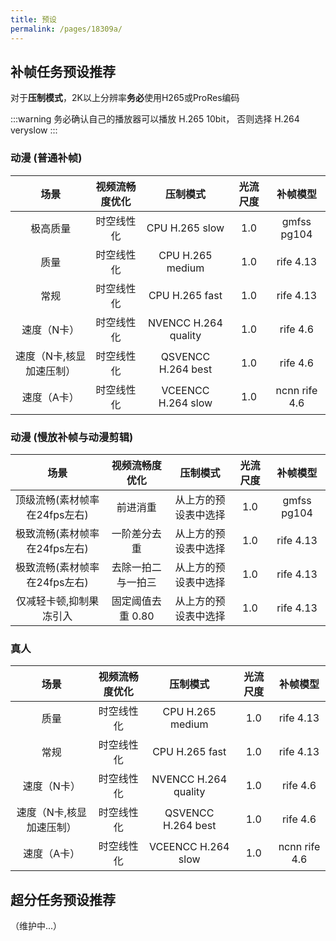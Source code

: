 ```yaml
---
title: 预设
permalink: /pages/18309a/
---
```


## 补帧任务预设推荐

对于**压制模式**，2K以上分辨率**务必**使用H265或ProRes编码

:::warning
务必确认自己的播放器可以播放 H.265 10bit，
否则选择 H.264 veryslow
:::

### 动漫 (普通补帧)

| 场景           | 视频流畅度优化     | 压制模式          | 光流尺度  | 补帧模型 |
| :---: | :---: | :---: | :---: | :---: |
| 极高质量             | 时空线性化  | CPU H.265 slow  |  1.0  | gmfss pg104 |
| 质量                 | 时空线性化  | CPU H.265 medium  |  1.0  | rife 4.13 |
| 常规                 | 时空线性化  | CPU H.265 fast   |  1.0  | rife 4.13 |
| 速度（N卡）           | 时空线性化  | NVENCC H.264 quality |  1.0  | rife 4.6 |
| 速度（N卡,核显加速压制）| 时空线性化 | QSVENCC H.264 best |  1.0 | rife 4.6 |
| 速度（A卡）            | 时空线性化 | VCEENCC H.264 slow |  1.0 | ncnn rife 4.6 |

### 动漫 (慢放补帧与动漫剪辑)

| 场景           | 视频流畅度优化     | 压制模式          | 光流尺度  | 补帧模型 |
| :---: | :---: | :---: | :---: | :---: |
| 顶级流畅(素材帧率在24fps左右)   | 前进消重  | 从上方的预设表中选择  |  1.0  | gmfss pg104 |
| 极致流畅(素材帧率在24fps左右)   | 一阶差分去重  | 从上方的预设表中选择  |  1.0  | rife 4.13 |
| 极致流畅(素材帧率在24fps左右)   | 去除一拍二与一拍三  | 从上方的预设表中选择  |  1.0  | rife 4.13 |
| 仅减轻卡顿,抑制果冻引入         | 固定阈值去重 0.80  | 从上方的预设表中选择   |  1.0  | rife 4.13 |

### 真人

| 场景    | 视频流畅度优化 | 压制模式         | 光流尺度 | 补帧模型 |
| :---: | :---: | :---: | :---: | :---: |
| 质量    | 时空线性化 | CPU H.265 medium |  1.0 | rife 4.13 |
| 常规    | 时空线性化 | CPU H.265 fast   |  1.0 | rife 4.13 |
| 速度（N卡）           | 时空线性化  | NVENCC H.264 quality |  1.0  | rife 4.6 |
| 速度（N卡,核显加速压制）| 时空线性化 | QSVENCC H.264 best |  1.0 | rife 4.6 |
| 速度（A卡）            | 时空线性化 | VCEENCC H.264 slow |  1.0 | ncnn rife 4.6 |

## 超分任务预设推荐

（维护中...）